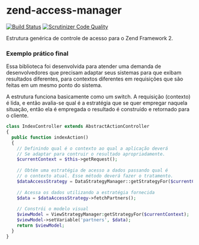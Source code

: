 # zend-access-manager

[![Build Status](https://scrutinizer-ci.com/g/hamboldt/zend-access-manager/badges/build.png?b=master)](https://scrutinizer-ci.com/g/hamboldt/zend-access-manager/build-status/master) [![Scrutinizer Code Quality](https://scrutinizer-ci.com/g/hamboldt/zend-access-manager/badges/quality-score.png?b=master)](https://scrutinizer-ci.com/g/hamboldt/zend-access-manager/?branch=master)

Estrutura genérica de controle de acesso para o Zend Framework 2.


### Exemplo prático final

Essa biblioteca foi desenvolvida para atender uma demanda de desenvolvedores que precisam
adaptar seus sistemas para que exibam resultados diferentes, para contextos diferentes em
requisições que são feitas em um mesmo ponto do sistema.

A estrutura funciona basicamente como um switch. A requisição (contexto) é lida, e então
avalia-se qual é a estratégia que se quer empregar naquela situação, então ela é empregada
o resultado é construído e retornado para o cliente.

```php
class IndexController extends AbstractActionController
{
  public function indexAction()
  {
    // Definindo qual é o contexto ao qual a aplicação deverá
    // Se adaptar para contruir o resultado apropriadamente.
    $currentContext = $this->getRequest();
    
    // Obtém uma estratégia de acesso a dados passando qual é
    // o contexto atual. Esse método deverá fazer o tratamento.
    $dataAccessStrategy = DataStrategyManager::getStrategyFor($currentContext);
    
    // Acessa os dados utilizando a estratégia fornecida
    $data = $dataAccessStrategy->fetchPartners();
    
    // Constrói o modelo visual
    $viewModel = ViewStrategyManager:getStrategyFor($currentContext);
    $viewModel->setVariable('partners', $data);
    return $viewModel;
  }
}
```
